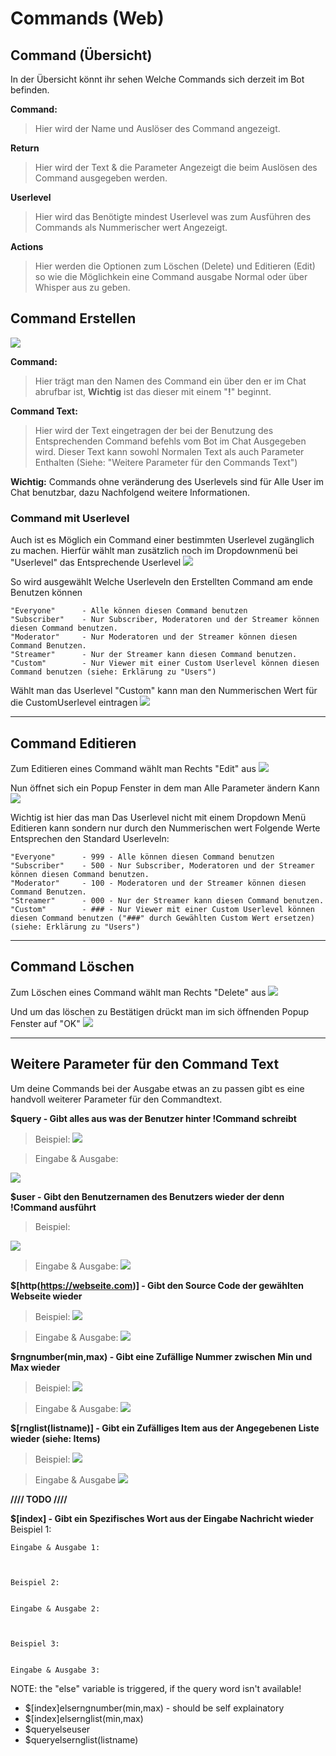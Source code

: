 # Commands (Web)

## Command (Übersicht)

In der Übersicht könnt ihr sehen Welche Commands sich derzeit im Bot befinden.

**Command:**
>Hier wird der Name und Auslöser des Command angezeigt.

**Return**
>Hier wird der Text & die Parameter Angezeigt die beim Auslösen des Command ausgegeben werden.

**Userlevel**
>Hier wird das Benötigte mindest Userlevel was zum Ausführen des Commands als Nummerischer wert Angezeigt.

**Actions**
>Hier werden die Optionen zum Löschen (Delete) und Editieren (Edit) so wie die Möglichkein eine Command ausgabe Normal oder über Whisper aus zu geben.


## Command Erstellen

<img src="http://i.imgur.com/QTgdhF1.png"/>

**Command:** 
>Hier trägt man den Namen des Command ein über den er im Chat abrufbar ist, **Wichtig** ist das dieser mit einem "**!**" beginnt.

**Command Text:**
>Hier wird der Text eingetragen der bei der Benutzung des Entsprechenden Command befehls vom Bot im Chat Ausgegeben wird.
>Dieser Text kann sowohl Normalen Text als auch Parameter Enthalten (Siehe: "Weitere Parameter für den Commands Text")

**Wichtig:** Commands ohne veränderung des Userlevels sind für Alle User im Chat benutzbar, dazu Nachfolgend weitere Informationen.

### Command mit Userlevel
Auch ist es Möglich ein Command einer bestimmten Userlevel zugänglich zu machen.
Hierfür wählt man zusätzlich noch im Dropdownmenü bei "Userlevel" das Entsprechende Userlevel
<img src="http://i.imgur.com/gc8NMRb.png"/>

So wird ausgewählt Welche Userleveln den Erstellten Command am ende Benutzen können

	"Everyone"		- Alle können diesen Command benutzen
	"Subscriber"	- Nur Subscriber, Moderatoren und der Streamer können diesen Command benutzen.
	"Moderator"		- Nur Moderatoren und der Streamer können diesen Command Benutzen.
	"Streamer"		- Nur der Streamer kann diesen Command benutzen.
	"Custom"		- Nur Viewer mit einer Custom Userlevel können diesen Command benutzen (siehe: Erklärung zu "Users")

Wählt man das Userlevel "Custom" kann man den Nummerischen Wert für die CustomUserlevel eintragen
<img src="http://i.imgur.com/0v7wq8G.png"/>

<hr>

## Command Editieren

Zum Editieren eines Command wählt man Rechts "Edit" aus
<img src="http://i.imgur.com/HybHyae.png"/>

Nun öffnet sich ein Popup Fenster in dem man Alle Parameter ändern Kann
<img src="http://i.imgur.com/9GukCxQ.png"/>

Wichtig ist hier das man Das Userlevel nicht mit einem Dropdown Menü Editieren kann sondern nur durch den Nummerischen wert
Folgende Werte Entsprechen den Standard Userleveln:

	"Everyone"		- 999 - Alle können diesen Command benutzen
	"Subscriber"	- 500 - Nur Subscriber, Moderatoren und der Streamer können diesen Command benutzen.
	"Moderator"		- 100 - Moderatoren und der Streamer können diesen Command Benutzen.
	"Streamer"		- 000 - Nur der Streamer kann diesen Command benutzen.
	"Custom"		- ### - Nur Viewer mit einer Custom Userlevel können diesen Command benutzen ("###" durch Gewählten Custom Wert ersetzen) (siehe: Erklärung zu "Users")


<hr>

## Command Löschen

Zum Löschen eines Command wählt man Rechts "Delete" aus
<img src="http://i.imgur.com/HybHyae.png"/>

Und um das löschen zu Bestätigen drückt man im sich öffnenden Popup Fenster auf "OK"
<img src="http://i.imgur.com/o6pXXGL.png"/>

<hr>

## Weitere Parameter für den Command Text

Um deine Commands bei der Ausgabe etwas an zu passen gibt es eine handvoll weiterer Parameter für den Commandtext.

**$query - Gibt alles aus was der Benutzer hinter !Command schreibt**
>Beispiel:
	<img src="http://i.imgur.com/Dot5DK0.png"/>

> Eingabe & Ausgabe:
<img src="http://i.imgur.com/6R3rord.png"/>

**$user - Gibt den Benutzernamen des Benutzers wieder der denn !Command ausführt**
>Beispiel:
<img src="http://i.imgur.com/rRJR94z.png"/>
	
> Eingabe & Ausgabe:
	<img src="http://i.imgur.com/4YenSWg.png"/>
	
	
**$[http(https://webseite.com)] - Gibt den Source Code der gewählten Webseite wieder**
>Beispiel:
	<img src="http://i.imgur.com/q7ycYQo.png"/>
	
> Eingabe & Ausgabe:
	<img src="http://i.imgur.com/YNWCPlC.png"/>
	
	
**$rngnumber(min,max) - Gibt eine Zufällige Nummer zwischen Min und Max wieder**
>Beispiel:
	<img src="http://i.imgur.com/jkgEeox.png"/>
	
> Eingabe & Ausgabe:
	<img src="http://i.imgur.com/zH6ES9J.png"/>


**$[rnglist(listname)] - Gibt ein Zufälliges Item aus der Angegebenen Liste wieder (siehe: Items)**
>Beispiel:
	<img src="http://i.imgur.com/EqQxkGt.png"/>
	
>Eingabe & Ausgabe
	<img src="http://i.imgur.com/OMtjaZf.png"/>
	
**//// TODO ////**


**$[index] - Gibt ein Spezifisches Wort aus der Eingabe Nachricht wieder**
	Beispiel 1:
	
	
	Eingabe & Ausgabe 1:
	
	
	
	Beispiel 2:
	
	
	Eingabe & Ausgabe 2:
	
	

	Beispiel 3:
	
	
	Eingabe & Ausgabe 3:
	
	

NOTE: the "else" variable is triggered, if the query word isn't available!

- $[index]elserngnumber(min,max) - should be self explainatory
- $[index]elsernglist(min,max)
- $queryelseuser
- $queryelsernglist(listname)
